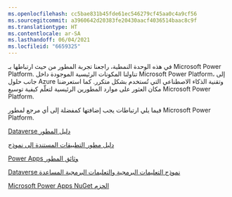 ```yaml
---
ms.openlocfilehash: cc5bae831b45fde61ec546279cf45aa0c4a9cf56
ms.sourcegitcommit: a3960642d20383fe20430aacf4036514baac8c9f
ms.translationtype: HT
ms.contentlocale: ar-SA
ms.lasthandoff: 06/04/2021
ms.locfileid: "6659325"
---
```

في هذه الوحدة النمطية، راجعنا تجربة المطور من حيث ارتباطها بـ Microsoft Power Platform. تناولنا المكونات الرئيسية الموجودة داخل Microsoft Power Platform، إلى جانب حلول Azure وتقنية الذكاء الاصطناعي التي تُستخدم بشكل متكرر. كما استعرضنا مكان العثور على موارد المطورين الرئيسية لتعلّم كيفية توسيع Microsoft Power Platform.

فيما يلي ارتباطات يجب إضافتها كمفضلة إلى أي مرجع لمطور Microsoft Power Platform.

[Dataverse دليل المطور](https://docs.microsoft.com/powerapps/developer/common-data-service/overview/?azure-portal=true)

[دليل مطور التطبيقات المستندة إلى نموذج](https://docs.microsoft.com/powerapps/developer/model-driven-apps/overview/?azure-portal=true)

[Power Apps وثائق المطور](https://docs.microsoft.com/powerapps/?azure-portal=true#pivot=home&panel=developer)

[Dataverse نموذج التعليمات البرمجية والتعليمات البرمجية المساعدة](https://github.com/microsoft/PowerApps-Samples/?azure-portal=true)

[Microsoft Power Apps NuGet الحزم](https://www.nuget.org/profiles/crmsdk/?azure-portal=true) 
